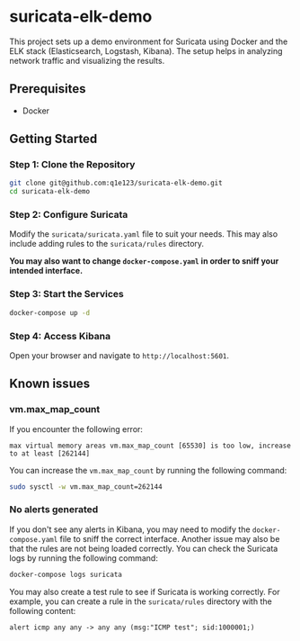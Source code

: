 # suricata-elk-demo

This project sets up a demo environment for Suricata using Docker and the ELK stack (Elasticsearch, Logstash, Kibana). The setup helps in analyzing network traffic and visualizing the results.

## Prerequisites

- Docker

## Getting Started

### Step 1: Clone the Repository

```sh
git clone git@github.com:q1e123/suricata-elk-demo.git
cd suricata-elk-demo
```

### Step 2: Configure Suricata

Modify the `suricata/suricata.yaml` file to suit your needs. This may also include adding rules to the `suricata/rules` directory.

**You may also want to change `docker-compose.yaml` in order to sniff your intended interface.**


### Step 3: Start the Services

```sh
docker-compose up -d
```

### Step 4: Access Kibana

Open your browser and navigate to `http://localhost:5601`.

## Known issues

### vm.max_map_count

If you encounter the following error:

```
max virtual memory areas vm.max_map_count [65530] is too low, increase to at least [262144]
```

You can increase the `vm.max_map_count` by running the following command:

```sh
sudo sysctl -w vm.max_map_count=262144
```

### No alerts generated

If you don't see any alerts in Kibana, you may need to modify the `docker-compose.yaml` file to sniff the correct interface. Another issue may also be that the rules are not being loaded correctly. You can check the Suricata logs by running the following command:

```sh
docker-compose logs suricata
```

You may also create a test rule to see if Suricata is working correctly. For example, you can create a rule in the `suricata/rules` directory with the following content:

```
alert icmp any any -> any any (msg:"ICMP test"; sid:1000001;)
```